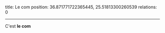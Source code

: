 title: Le com
position: 36.871771722365445, 25.51813300260539
relations: 0

---










C'est **le com**